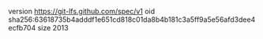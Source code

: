 version https://git-lfs.github.com/spec/v1
oid sha256:63618735b4adddf1e651cd818c01da8b4b181c3a5ff9a5e56afd3dee4ecfb704
size 2013
